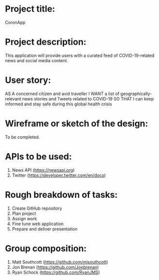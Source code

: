 # Project title:
CoronApp

# Project description:
This application will provide users with a curated feed of COVID-19-related news and social media content.

# User story:
AS A concerned citizen and avid traveller
I WANT a list of geographically-relevant news stories and Tweets related to COVID-19
SO THAT I can keep informed and stay safe during this global health crisis

# Wireframe or sketch of the design:
To be completed.

# APIs to be used:
1. News API (https://newsapi.org)
2. Twitter (https://developer.twitter.com/en/docs)

# Rough breakdown of tasks:
1. Create GitHub repository
2. Plan project
3. Assign work
4. Fine tune web application
5. Prepare and deliver presentation

# Group composition:
1. Matt Southcott (https://github.com/mjsouthcott)
2. Jon Brenan (https://github.com/Jonbrenan)
3. Ryan Schock (https://github.com/RyanJMS)
